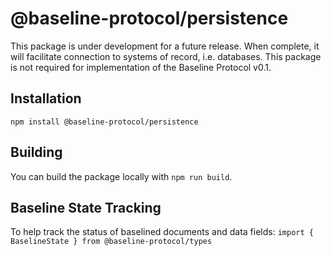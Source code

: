 # @baseline-protocol/persistence

This package is under development for a future release. When complete, it will facilitate connection to systems of record, i.e. databases. This package is not required for implementation of the Baseline Protocol v0.1.

## Installation

`npm install @baseline-protocol/persistence`

## Building

You can build the package locally with `npm run build`.

## Baseline State Tracking

To help track the status of baselined documents and data fields: `import { BaselineState } from @baseline-protocol/types`

